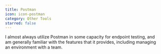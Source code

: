 ```yaml
---
title: Postman
icon: icon-postman
category: Other Tools
starred: false
---
```

I almost always utilize Postman in some capacity for endpoint testing, and am generally familiar with the features that it provides, including managing an environment with a team.